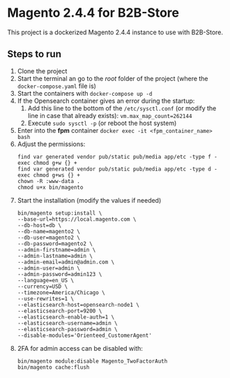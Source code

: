 # Magento 2.4.4 for B2B-Store
This project is a dockerized Magento 2.4.4 instance to use with B2B-Store.

## Steps to run
1. Clone the project
2. Start the terminal an go to the _root_ folder of the project (where the `docker-compose.yaml` file is)
3. Start the containers with `docker-compose up -d`
4. If the Opensearch container gives an error during the startup:
    1. Add this line to the bottom of the `/etc/sysctl.conf` (or modify the line in case that already exists): `vm.max_map_count=262144`
    2. Execute `sudo sysctl -p` (or reboot the host system)
5. Enter into the **fpm** container `docker exec -it <fpm_container_name> bash`
6. Adjust the permissions:
   ```
   find var generated vendor pub/static pub/media app/etc -type f -exec chmod g+w {} +
   find var generated vendor pub/static pub/media app/etc -type d -exec chmod g+ws {} +
   chown -R :www-data .
   chmod u+x bin/magento
   ```
7. Start the installation (modify the values if needed)
   ```
   bin/magento setup:install \
   --base-url=https://local.magento.com \
   --db-host=db \
   --db-name=magento2 \
   --db-user=magento2 \
   --db-password=magento2 \
   --admin-firstname=admin \
   --admin-lastname=admin \
   --admin-email=admin@admin.com \
   --admin-user=admin \
   --admin-password=admin123 \
   --language=en_US \
   --currency=USD \
   --timezone=America/Chicago \
   --use-rewrites=1 \
   --elasticsearch-host=opensearch-node1 \
   --elasticsearch-port=9200 \
   --elasticsearch-enable-auth=1 \
   --elasticsearch-username=admin \
   --elasticsearch-password=admin \
   --disable-modules='Orienteed_CustomerAgent'
   ```
8. 2FA for admin access can be disabled with:
   ```
   bin/magento module:disable Magento_TwoFactorAuth  
   bin/magento cache:flush
   ```